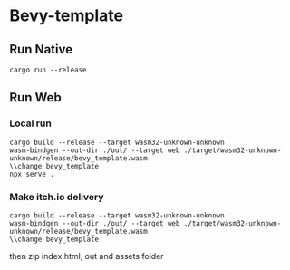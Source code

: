  # Bevy-template
 ## Run Native
  ```
 cargo run --release
 ```
 
 ## Run Web
 ### Local run
  ```
 cargo build --release --target wasm32-unknown-unknown
 wasm-bindgen --out-dir ./out/ --target web ./target/wasm32-unknown-unknown/release/bevy_template.wasm 
\\change bevy_template
 npx serve .
  ```


 ### Make itch.io delivery
 ```
 cargo build --release --target wasm32-unknown-unknown
 wasm-bindgen --out-dir ./out/ --target web ./target/wasm32-unknown-unknown/release/bevy_template.wasm 
 \\change bevy_template
 ```
 then zip index.html, out and assets folder